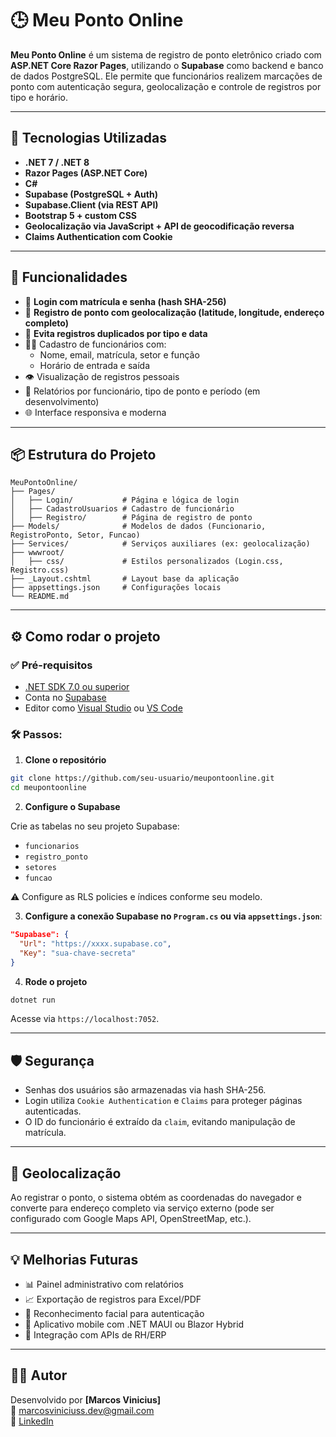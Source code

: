 # 🕒 Meu Ponto Online

**Meu Ponto Online** é um sistema de registro de ponto eletrônico criado com **ASP.NET Core Razor Pages**, utilizando o **Supabase** como backend e banco de dados PostgreSQL. Ele permite que funcionários realizem marcações de ponto com autenticação segura, geolocalização e controle de registros por tipo e horário.

---

## 🚀 Tecnologias Utilizadas

- **.NET 7 / .NET 8**
- **Razor Pages (ASP.NET Core)**
- **C#**
- **Supabase (PostgreSQL + Auth)**
- **Supabase.Client (via REST API)**
- **Bootstrap 5 + custom CSS**
- **Geolocalização via JavaScript + API de geocodificação reversa**
- **Claims Authentication com Cookie**

---

## 🧰 Funcionalidades

- 🔐 **Login com matrícula e senha (hash SHA-256)**
- 📍 **Registro de ponto com geolocalização (latitude, longitude, endereço completo)**
- 📌 **Evita registros duplicados por tipo e data**
- 👨‍💼 Cadastro de funcionários com:
  - Nome, email, matrícula, setor e função
  - Horário de entrada e saída
- 👁️ Visualização de registros pessoais
- 📑 Relatórios por funcionário, tipo de ponto e período (em desenvolvimento)
- 🌐 Interface responsiva e moderna

---

## 📦 Estrutura do Projeto

```
MeuPontoOnline/
├── Pages/
│   ├── Login/           # Página e lógica de login
│   ├── CadastroUsuarios # Cadastro de funcionário
│   ├── Registro/        # Página de registro de ponto
├── Models/              # Modelos de dados (Funcionario, RegistroPonto, Setor, Funcao)
├── Services/            # Serviços auxiliares (ex: geolocalização)
├── wwwroot/
│   ├── css/             # Estilos personalizados (Login.css, Registro.css)
├── _Layout.cshtml       # Layout base da aplicação
├── appsettings.json     # Configurações locais
└── README.md
```

---

## ⚙️ Como rodar o projeto

### ✅ Pré-requisitos

- [.NET SDK 7.0 ou superior](https://dotnet.microsoft.com/download)
- Conta no [Supabase](https://supabase.com/)
- Editor como [Visual Studio](https://visualstudio.microsoft.com/) ou [VS Code](https://code.visualstudio.com/)

### 🛠️ Passos:

1. **Clone o repositório**

```bash
git clone https://github.com/seu-usuario/meupontoonline.git
cd meupontoonline
```

2. **Configure o Supabase**

Crie as tabelas no seu projeto Supabase:

- `funcionarios`
- `registro_ponto`
- `setores`
- `funcao`

⚠️ Configure as RLS policies e índices conforme seu modelo.

3. **Configure a conexão Supabase no `Program.cs` ou via `appsettings.json`**:

```json
"Supabase": {
  "Url": "https://xxxx.supabase.co",
  "Key": "sua-chave-secreta"
}
```

4. **Rode o projeto**

```bash
dotnet run
```

Acesse via `https://localhost:7052`.

---

## 🛡️ Segurança

- Senhas dos usuários são armazenadas via hash SHA-256.
- Login utiliza `Cookie Authentication` e `Claims` para proteger páginas autenticadas.
- O ID do funcionário é extraído da `claim`, evitando manipulação de matrícula.

---

## 📍 Geolocalização

Ao registrar o ponto, o sistema obtém as coordenadas do navegador e converte para endereço completo via serviço externo (pode ser configurado com Google Maps API, OpenStreetMap, etc.).

---

## 💡 Melhorias Futuras

- 📊 Painel administrativo com relatórios
- 📈 Exportação de registros para Excel/PDF
- 🧠 Reconhecimento facial para autenticação
- 📱 Aplicativo mobile com .NET MAUI ou Blazor Hybrid
- 🔁 Integração com APIs de RH/ERP

---

## 👨‍💻 Autor

Desenvolvido por **[Marcos Vinicius]**  
📧 marcosviniciuss.dev@gmail.com  
🔗 [LinkedIn](https://www.linkedin.com/in/marcos-vinicius-742192245/)
